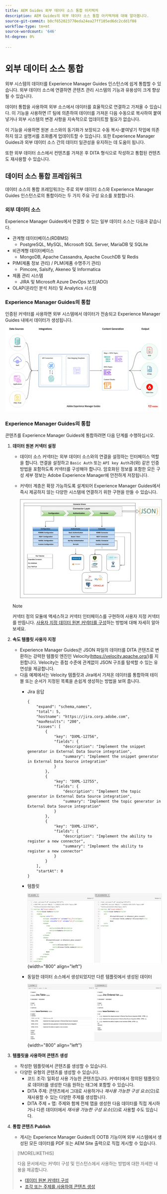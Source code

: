 ```yaml
---
title: AEM Guides 외부 데이터 소스 통합 아키텍처
description: AEM Guides의 외부 데이터 소스 통합 아키텍처에 대해 알아봅니다.
source-git-commit: b0cf652023770eda24ea27ff105ed6dc2cdd1f08
workflow-type: tm+mt
source-wordcount: '646'
ht-degree: 0%

---
```


# 외부 데이터 소스 통합

외부 시스템의 데이터를 Experience Manager Guides 인스턴스에 쉽게 통합할 수 있습니다. 외부 데이터 소스에 연결하면 콘텐츠 관리 시스템의 기능과 유용성이 크게 향상될 수 있습니다.


데이터 통합을 사용하여 외부 소스에서 데이터를 효율적으로 연결하고 가져올 수 있습니다. 이 기능을 사용하면 IT 팀에 의존하여 데이터를 가져온 다음 수동으로 복사하여 붙여넣거나 외부 시스템의 변경 사항을 지속적으로 업데이트할 필요가 없습니다.

이 기능을 사용하면 원본 소스와의 동기화가 보장되고 수동 복사-붙여넣기 작업에 의존하지 않고 설명서를 조화롭게 업데이트할 수 있습니다. 또한 Experience Manager Guides과 외부 데이터 소스 간의 데이터 일관성을 유지하는 데 도움이 됩니다.

또한 외부 데이터 소스에서 컨텐츠를 가져온 후 DITA 형식으로 작성하고 통합된 컨텐츠도 재사용할 수 있습니다.


## 데이터 소스 통합 프레임워크

데이터 소스의 통합 프레임워크는 주로 외부 데이터 소스와 Experience Manager Guides 인스턴스로의 통합이라는 두 가지 주요 구성 요소를 포함합니다.

### 외부 데이터 소스

Experience Manager Guides에서 연결할 수 있는 일부 데이터 소스는 다음과 같습니다.

- 관계형 데이터베이스(RDBMS)
   - PostgreSQL, MySQL, Microsoft SQL Server, MariaDB 및 SQLite
- 비관계형 데이터베이스
   - MongoDB, Apache Cassandra, Apache CouchDB 및 Redis
- PIM(제품 정보 관리) / PLM(제품 수명주기 관리)
   - Pimcore, Salsify, Akeneo 및 Informatica
- 제품 관리 시스템
   - JIRA 및 Microsoft Azure DevOps 보드(ADO)
- OLAP(온라인 분석 처리) 및 Analytics 시스템

### Experience Manager Guides의 통합



인증된 커넥터를 사용하면 외부 시스템에서 데이터가 전송되고 Experience Manager Guides 내에서 데이터가 생성됩니다.
![아키텍처](assets/konnect-architecture.png)


### Experience Manager Guides의 통합

콘텐츠를 Experience Manager Guides에 통합하려면 다음 단계를 수행하십시오.

1. **데이터 원본 커넥터 설정**
   - 데이터 소스 커넥터는 외부 데이터 소스와의 연결을 설정하는 인터페이스 역할을 합니다. 연결을 설정하고 `Basic Auth` 또는 `API key Auth`과(와) 같은 인증 방법을 포함하도록 커넥터를 구성해야 합니다. 암호화된 정보를 포함한 모든 구성 세부 정보는 Adobe Experience Manager에 안전하게 저장됩니다.
   - 커넥터 계층은 확장 가능하도록 설계되어 Experience Manager Guides에서 즉시 제공하지 않는 다양한 시스템에 연결하기 위한 구현을 만들 수 있습니다.

     ![커넥터 레이어](assets/data-source-connector-layer.jpg)
   >[!NOTE]
   >
   > 커넥터 정의 모듈에 액세스하고 커넥터 인터페이스를 구현하여 사용자 지정 커넥터를 만듭니다. [사용자 지정 데이터 원본 커넥터를 구성](./conf-custom-data-source-connector.md)하는 방법에 대해 자세히 알아보세요.

1. **속도 템플릿 사용자 지정**

   - Experience Manager Guides은 JSON 파일의 데이터를 DITA 콘텐츠로 변환하는 강력한 템플릿 엔진인 Velocity(https://velocity.apache.org/)를 지원합니다. Velocity는 중첩 수준에 관계없이 JSON 구조를 탐색할 수 있는 유연성을 제공합니다.
   - 다음 예제에서는 Velocity 템플릿과 Jira에서 가져온 데이터를 통합하여 테이블 또는 순서가 지정된 목록을 손쉽게 생성하는 방법을 보여 줍니다.
      - Jira 응답

        ```
        {
            "expand": "schema,names",
            "total": 5,
            "hostname": "https://jira.corp.adobe.com",
            "maxResults": "200",
            "issues": [
                {
                    "key": "DXML-12756",
                    "fields": {
                        "description": "Implement the snippet generator in External Data Source integration",
                        "summary": "Implement the snippet generator in External Data Source integration"
                    }
                },
                {
                    "key": "DXML-12755",
                    "fields": {
                        "description": "Implement the topic generator in External Data Source integration",
                        "summary": "Implement the topic generator in External Data Source integration"
                    }
                },
                {
                    "key": "DXML-12745",
                    "fields": {
                        "description": "Implement the ability to register a new connector",
                        "summary": "Implement the ability to register a new connector"
                    }
                }
            ],
            "startAt": 0
        }
        ```

      - 템플릿

        ![템플릿 엔진](assets/data-source-TemplatingEngine.png){width="800" align="left"}
      - 동일한 데이터 소스에서 생성되었지만 다른 템플릿에서 생성된 데이터

        ![데이터 생성됨](assets/data-source-templates-topics.png){width="800" align="left"}

1. **템플릿을 사용하여 콘텐츠 생성**
   - 작성한 템플릿에서 콘텐츠를 생성할 수 있습니다.
   - 다양한 유형의 콘텐츠를 생성할 수 있습니다.
      - 코드 조각: 일회성 사용 가능한 콘텐츠입니다. 커넥터에서 정의된 템플릿으로 데이터를 생성한 다음 원하는 태그에 포함할 수 있습니다.
      - DITA 주제: 콘텐츠에서 그대로 사용하거나 *재사용 가능한 구성 요소*(으)로 재사용할 수 있는 다양한 주제를 생성합니다.
      - DITA 주제 + 맵: 주제와 함께 전체 맵을 생성한 다음 데이터를 직접 게시하거나 다른 데이터에서 *재사용 가능한 구성 요소*(으)로 사용할 수도 있습니다.


1. **통합 콘텐츠 Publish**
   - 게시는 Experience Manager Guides의 OOTB 기능이며 외부 시스템에서 생성된 모든 데이터를 PDF 또는 AEM Site 출력으로 직접 게시할 수 있습니다.

>[!MORELIKETHIS]
>
> 다음 문서에서는 커넥터 구성 및 인스턴스에서 사용하는 방법에 대한 자세한 내용을 제공합니다.
> - [데이터 원본 커넥터 구성](../../../install-guide/conf-data-source-connector-tools.md)
> - [조각 또는 주제를 사용하여 콘텐츠 생성](../../../user-guide/web-editor-content-snippet.md)